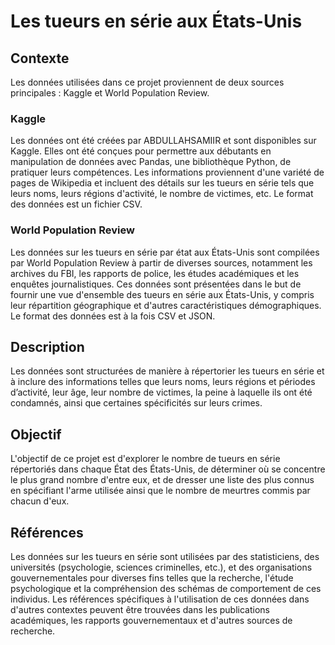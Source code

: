 # Les tueurs en série aux États-Unis

## Contexte

Les données utilisées dans ce projet proviennent de deux sources principales : Kaggle et World Population Review.

### Kaggle
Les données ont été créées par ABDULLAHSAMIIR et sont disponibles sur Kaggle. Elles ont été conçues pour permettre aux débutants en manipulation de données avec Pandas, une bibliothèque Python, de pratiquer leurs compétences. Les informations proviennent d'une variété de pages de Wikipedia et incluent des détails sur les tueurs en série tels que leurs noms, leurs régions d'activité, le nombre de victimes, etc. Le format des données est un fichier CSV.

### World Population Review
Les données sur les tueurs en série par état aux États-Unis sont compilées par World Population Review à partir de diverses sources, notamment les archives du FBI, les rapports de police, les études académiques et les enquêtes journalistiques. Ces données sont présentées dans le but de fournir une vue d'ensemble des tueurs en série aux États-Unis, y compris leur répartition géographique et d'autres caractéristiques démographiques. Le format des données est à la fois CSV et JSON.

## Description

Les données sont structurées de manière à répertorier les tueurs en série et à inclure des informations telles que leurs noms, leurs régions et périodes d’activité, leur âge, leur nombre de victimes, la peine à laquelle ils ont été condamnés, ainsi que certaines spécificités sur leurs crimes.

## Objectif

L'objectif de ce projet est d'explorer le nombre de tueurs en série répertoriés dans chaque État des États-Unis, de déterminer où se concentre le plus grand nombre d'entre eux, et de dresser une liste des plus connus en spécifiant l'arme utilisée ainsi que le nombre de meurtres commis par chacun d'eux.

## Références

Les données sur les tueurs en série sont utilisées par des statisticiens, des universités (psychologie, sciences criminelles, etc.), et des organisations gouvernementales pour diverses fins telles que la recherche, l'étude psychologique et la compréhension des schémas de comportement de ces individus. Les références spécifiques à l'utilisation de ces données dans d'autres contextes peuvent être trouvées dans les publications académiques, les rapports gouvernementaux et d'autres sources de recherche.
